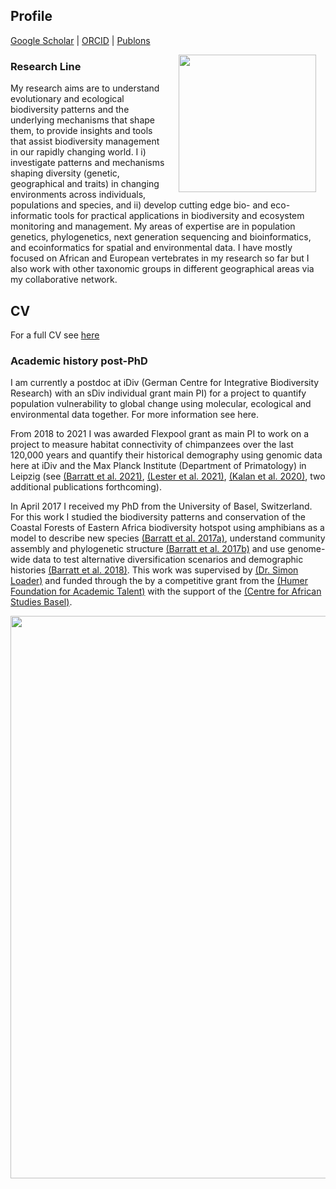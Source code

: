 ## Profile
[Google Scholar](https://scholar.google.com/citations?user=9Qx6KAIAAAAJ&hl=en)  \|  [ORCID](https://orcid.org/0000-0003-3267-8855)  \|  [Publons](https://publons.com/researcher/1351958/christopher-david-barratt/)

<img style="padding: 0 15px; float: right;" src="https://cd-barratt.github.io/Chris.png"  align="right" width="220">

### Research Line
My research aims are to understand evolutionary and ecological biodiversity patterns and the underlying mechanisms that shape them, to provide insights and tools that assist biodiversity management in our rapidly changing world. I i) investigate patterns and mechanisms shaping diversity (genetic, geographical and traits) in changing environments across individuals, populations and species, and ii) develop cutting edge bio- and eco-informatic tools for practical applications in biodiversity and ecosystem monitoring and management. My areas of expertise are in population genetics, phylogenetics, next generation sequencing and bioinformatics, and ecoinformatics for spatial and environmental data. I have mostly focused on African and European vertebrates in my research so far but I also work with other taxonomic groups in different geographical areas via my collaborative network.

## CV
For a full CV see [here](/Barratt_CV_full.pdf)

### Academic history post-PhD
I am currently a postdoc at iDiv (German Centre for Integrative Biodiversity Research) with an sDiv individual grant main PI) for a project to quantify population vulnerability to global change using molecular, ecological and environmental data together. For more information see here.

From 2018 to 2021 I was awarded Flexpool grant as main PI to work on a project to measure habitat connectivity of chimpanzees over the last 120,000 years and quantify their historical demography using genomic data here at iDiv and the Max Planck Institute (Department of Primatology) in Leipzig (see [(Barratt et al. 2021)](https://onlinelibrary.wiley.com/doi/full/10.1002/ajp.23320), [(Lester et al. 2021)](https://www.nature.com/articles/s42003-021-01806-x), [(Kalan et al. 2020)](https://www.nature.com/articles/s41467-020-18176-3), two additional publications forthcoming).

In April 2017 I received my PhD from the University of Basel, Switzerland. For this work I studied the biodiversity patterns and conservation of the Coastal Forests of Eastern Africa biodiversity hotspot using amphibians as a model to describe new species [(Barratt et al. 2017a)](https://www.thebhs.org/publications/the-herpetological-journal/volume-27-number-1-january-2017/944-02-a-new-narrowly-distributed-and-critically-endangered-species-of-spiny-throated-reed-frog-anura-hyperoliidae-from-a-highly-threatened-coastal-forest-reserve-in-tanzania/file), understand community assembly and phylogenetic structure [(Barratt et al. 2017b)](https://onlinelibrary.wiley.com/doi/10.1111/ddi.12582) and use genome-wide data to test alternative diversification scenarios and demographic histories [(Barratt et al. 2018)](https://onlinelibrary.wiley.com/doi/full/10.1111/mec.14862). This work was supervised by [(Dr. Simon Loader)](https://www.nhm.ac.uk/our-science/departments-and-staff/staff-directory/simon-loader.html) and funded through the by a competitive grant from the [(Humer Foundation for Academic Talent)](https://www.humerstiftung.ch/index-en.html) with the support of the [(Centre for African Studies Basel)](https://zasb.unibas.ch/en/research/).



<img src="https://cd-barratt.github.io/PICT1632.JPG"  align="center" width="900">
